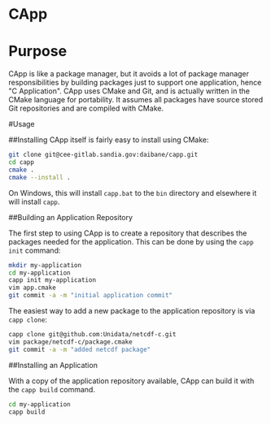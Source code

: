 CApp
====

# Purpose
CApp is like a package manager, but it avoids a lot of package manager responsibilities
by building packages just to support one application, hence "C Application".
CApp uses CMake and Git, and is actually written in the CMake language for portability.
It assumes all packages have source stored Git repositories and are compiled with CMake.

#Usage

##Installing
CApp itself is fairly easy to install using CMake:

```bash
git clone git@cee-gitlab.sandia.gov:daibane/capp.git
cd capp
cmake .
cmake --install .
```

On Windows, this will install `capp.bat` to the `bin` directory and
elsewhere it will install `capp`.

##Building an Application Repository

The first step to using CApp is to create a repository that describes the packages needed
for the application.
This can be done by using the `capp init` command:

```bash
mkdir my-application
cd my-application
capp init my-application
vim app.cmake
git commit -a -m "initial application commit"
```

The easiest way to add a new package to the application repository is via `capp clone`:
```bash
capp clone git@github.com:Unidata/netcdf-c.git
vim package/netcdf-c/package.cmake 
git commit -a -m "added netcdf package"
```

##Installing an Application

With a copy of the application repository available, CApp can build it with the `capp build` command.

```bash
cd my-application
capp build
```

